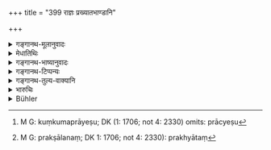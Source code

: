 +++
title = "399 राज्ञः प्रख्यातभाण्डानि"

+++

<details><summary>गङ्गानथ-मूलानुवादः</summary>

Those commodities that have been proclaimed as the ‘king’s monopoly,’ and those that are forbidden,—if any one, through greed, exports these, the king shall confiscate all his property.—(399)
</details>

<details><summary>मेधातिथिः</summary>

**राज्ञः** संबन्धितया **प्रख्यातानि** **यानि** **भाण्डानि** राजोपयोगितया — यथा हस्तिनः, काश्मीरेषु कुंकुमम्, प्राच्येषु[^३५५] पट्टोर्णादीनि, प्रतीच्येष्व् अश्वाः, दाक्षिणात्येषु मणिमुक्तादीनि — यद् यस्य राज्ञो विषये सुलभम् अन्यत्र दुर्लभं तत्र तस्य प्रख्यापनं[^३५६] भवति । तेन हि राजान इतरेतरं संदधते । **प्रतिषिद्धानि यानि** राज्ञा मदीयाद् देशान् नैतद् अन्यत्र नेयम् अत्रैव वा विक्रेयं यथा दुर्भिक्षे धान्यम् इत्य् एवमादीनि । **लोभान् निर्हरतो** देशान्तरं नयतो विक्रीणानस्य वा **सर्वहारं हरेत्,** सर्वहरणं सर्वहारः । अयं धनलोभान् नयतो दण्डः । राजान्तरोपायनार्थं त्व् अधिकतरः शारीरो ऽपि दुर्गावरोधादिः ॥ ८.३९९ ॥


[^३५६]:
     M G: prakṣālanaṃ; DK 1: 1706; not 4: 2330): prakhyātaṃ


[^३५५]:
     M G: kuṃkumaprāyeṣu; DK (1: 1706; not 4: 2330) omits: prācyeṣu
</details>

<details><summary>गङ्गानथ-भाष्यानुवादः</summary>

Those commodities that have been ‘*proclaimed*’ to belong to the king’s monopoly,—*e.g*. elephants in the eastern countries, saffron, silks and woolens in Kaśmir, horses among the western countries, precious stones, pearls, etc., among the southern countries; in fact such articles as are easily obtainable in the dominions of the king concerned, but rare in other countries. Kings come to a mutual understanding among themselves regarding all such commodities.

‘*Forbidden*’—*i.e*., those in regard to which the king has ordered that they should not he exported outside his dominions; *e.g*. during famines, the exporting of food-grains is prohibited.

‘*Through greed*,’—if some one exports for sale such commodities to other countries, the king shall confiscate all his property.

This punishment is meant for one who does the exporting with a view to profiteering, if they are carried for being presented to a foreign king, then the punishment shall be severer in the form of imprisonment and other forms of corporeal punishment.—(399)
</details>

<details><summary>गङ्गानथ-टिप्पन्यः</summary>

This verse is quoted in *Vivādaratnākara* (p. 300), which adds the
following notes:—Those objects that are specially fit for a king’s
use—such as large elephants, and so forth—as also those the export of
which is prohibited, such as grains and other things difficult to obtain
in the country, and hence not to be sold to foreign countries,—if,
through greed, merchants should export such articles to foreign
countries, they should have all their property confiscated by the king,
*i.e*., he should take away all that the man may have earned over the
commodity.

It is quoted in *Aparārka* (p. 817); and again on p. 834;—in
*Vīramitrodaya* (Rājanīti, p. 174);—in *Vyavahāra-Bālambhaṭṭī* (p.
954);—and in *Vivādacintāmaṇi*, (p. 119), which has the following
explanation—‘Such elephants, horses and other things as are fit for the
king only,—and things of which all buying and selling have been
prohibited by the king,—if any one sells these in open defiance of the
royal command, all that he obtains by this selling should be confiscated
by the king.’
</details>

<details><summary>गङ्गानथ-तुल्य-वाक्यानि</summary>

*Viṣṇu* (5.130).—‘He who sells a commodity on which the King has laid an
embargo, shall have it confiscated.’

*Yājñavalkya* (2.261).—‘If anything is sold of which the sale has been
prohibited or which is fit for the King’s own use, shall go to the
King.’

*Śaṅkha-Likhita* (Vivādaratnākara, p. 301).—‘On selling a forbidden
commodity, one shall have his limbs cut off.’
</details>

<details><summary>भारुचिः</summary>

यद् यत्र प्रचुरं यत्र च दुर्लभं तत् तस्य राज्ञः **प्रख्यातं** भवति । तथोदीच्येष्व् आजानेया अश्वाः, कुंकुमं काश्मीरेषु, प्राच्येष्व् अगरुकर्पूरादि तदन्यत्र न निर्हार्यम् । अनिर्हृतं हि दुर्लभत्वात् । इतरेतरं राज्ञां कार्यप्रतिबन्धाद् उपायनं भवति । यस्य च धर्मार्थोपायनस्य धर्मजनकस्यार्थजनकस्य च क्रयविक्रयप्रतिषेधो राज्ञा कृतो भवति । यथा माक्षिकस्य मधुनः । तच् च न निर्हर्यम् । वणिग्भिर् निर्हरतो नृपः सर्वभागं हरेत् ॥ ८.३९७ ॥
</details>

<details><summary>Bühler</summary>

399	Let the king confiscate the whole property of (a trader) who out of greed exports goods of which the king has a monopoly or (the export of which is) forbidden.
</details>
